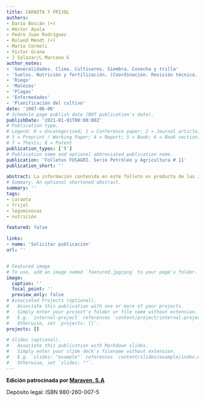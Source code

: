 ```yaml
---
title: CARAOTA Y FRIJOL
authors:
- Darío Boscán (+) 
- Héctor Ayala
- Pedro Juan Rodríguez
- Roland Mendt (+)
- Mario Cermeli
- Victor Grana
- J Salazar/L Marcano G
author_notes:
- 'Generalidades. Clima. Cultivares. Siembra. Cosecha y trilla'
- 'Suelos. Nutrición y fertilización. (Coordinación. Revisión técnica. Redacción)'
- 'Riego'
- 'Malezas'
- 'Plagas'
- 'Enfermedades'
- 'Planificación del cultivo'
date: '1987-06-06'
# Schedule page publish date (NOT publication's date).
publishDate: '2021-01-01T00:00:00Z'
# Publication type.
# Legend: 0 = Uncategorized; 1 = Conference paper; 2 = Journal article;
# 3 = Preprint / Working Paper; 4 = Report; 5 = Book; 6 = Book section;
# 7 = Thesis; 8 = Patent
publication_types: ['5']
# Publication name and optional abbreviated publication name.
publication: 'Folletos FUSAGRI. Serie Petróleo y Agricultura # 11'
publication_short: ''

abstract: La información contenida en este folleto es producto de las investigaciones realizadas, de la experiencia de los productores y, en gran parte, de la recabada en los programas de caraota y frijol que ha conducido FUSAGRI en diversas regiones del país. Desde la década de los años 50, hemos ha dado énfasis a la producción económica de estos cultivos en diferentes zonas, mediante programas de investigación y de asistencia técnica, patrocinados en diversas épocas y localidades por la compañía Shell de Venezuela, la Corporación Venezolana de Guayana, la propia FUSAGRI y el Programa de Desarrollo Tecnológico-PRODETEC.
# Summary. An optional shortened abstract.
summary: ''
tags:
- caraota
- frijol
- leguminosas
- nutrición

featured: false

links:
- name: 'Solicitar publicación'
url: ''


# Featured image
# To use, add an image named `featured.jpg/png` to your page's folder. 
image:
  caption: ''
  focal_point: ''
  preview_only: false
# Associated Projects (optional).
#   Associate this publication with one or more of your projects.
#   Simply enter your project's folder or file name without extension.
#   E.g. `internal-project` references `content/project/internal-project/index.md`.
#   Otherwise, set `projects: []`.
projects: []

# Slides (optional).
#   Associate this publication with Markdown slides.
#   Simply enter your slide deck's filename without extension.
#   E.g. `slides: "example"` references `content/slides/example/index.md`.
#   Otherwise, set `slides: ""`.
---
```

**Edición patrocinada por [Maraven, S.A](https://es.wikipedia.org/wiki/Maraven)**

Depósito legal: ISBN 980-260-007-5

